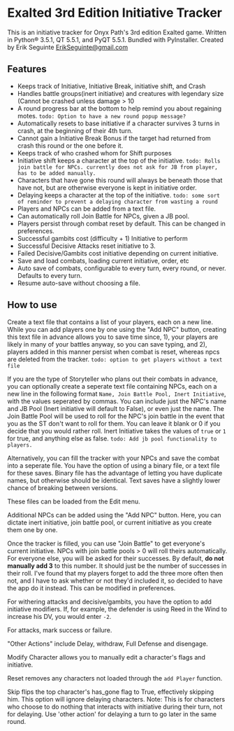 # Exalted 3rd Edition Initiative Tracker

This is an initiative tracker for Onyx Path's 3rd edition Exalted game. Written in Python® 3.5.1, QT 5.5.1, and PyQT 5.5.1. Bundled with PyInstaller. Created by Erik Seguinte <ErikSeguinte@gmail.com>

## Features

*   Keeps track of Initiative, Initiative Break, initiative shift, and Crash
*   Handles battle groups(inert initiative) and creatures with legendary size (Cannot be crashed unless damage > 10
*   A round progress bar at the bottom to help remind you about regaining motes.
    `todo: Option to have a new round popup message?`
*   Automatically resets to base initiative if a character survives 3 turns in crash,
    at the beginning of their 4th turn.
*   Cannot gain a Initiative Break Bonus if the target had returned from crash this
    round or the one before it.
*   Keeps track of who crashed whom for Shift purposes
*   Initiative shift keeps a character at the top of the initiative.
    `todo: Rolls join battle for NPCs. currently does not ask for JB from player, has to be added manually.`
*   Characters that have gone this round will always be beneath those that have not,
    but are otherwise everyone is kept in initiative order.
*   Delaying keeps a character at the top of the initiative.
    `todo: some sort of reminder to prevent a delaying character from wasting a round`
*   Players and NPCs can be added from a text file.
*   Can automatically roll Join Battle for NPCs, given a JB pool.
*   Players persist through combat reset by default. This can be changed in preferences.
*   Successful gambits cost (difficulty + 1) Initiative to perform
*   Successful Decisive Attacks reset initiative to 3.
*   Failed Decisive/Gambits cost initiative depending on current initiative.
*   Save and load combats, loading current initiative, order, etc
*   Auto save of combats, configurable to every turn, every round, or never. Defaults to every turn.
*   Resume auto-save without choosing a file.



## How to use
Create a text file that contains a list of your players, each on a new line. While you
can add players one by one using the "Add NPC" button, creating this text file in
advance allows you to save time since, 1), your players are likely in many of your
battles anyway, so you can save typing, and 2), players added in this manner persist
when combat is reset, whereas npcs are deleted from the tracker.
`todo: option to get players without a text file`

If you are the type of Storyteller who plans out their combats in advance, you can
optionally create a seperate text file containing NPCs, each on a new line in the
following format `Name, Join Battle Pool, Inert Initiative`, with the values
seperated by commas. You can include just the NPC's name and JB Pool (Inert
initiative will default to False), or even just the name. The Join Battle Pool will
be used to roll for the NPC's join battle in the event that you as the ST don't
want to roll for them. You can leave it blank or 0 if you decide that you would
rather roll. Inert Initiative takes the values of `true` or `1` for true, and anything
 else as false. `todo: Add jb pool functionality to players.`

Alternatively, you can fill the tracker with your NPCs and save the combat into a seperate file.
You have the option of using a binary file, or a text file for these saves. Binary file has
the advantage of letting you have duplicate names, but otherwise should be identical.
Text saves have a slightly lower chance of breaking between versions.

These files can be loaded from the Edit menu.

Additional NPCs can be added using the "Add NPC" button. Here, you can dictate inert
 initiative, join battle pool, or current initiative as you create them one by one.

Once the tracker is filled, you can use "Join Battle" to get everyone's current
initiative. NPCs with join battle pools > 0 will roll theirs automatically. For everyone
else, you will be asked for their successes. By default, **do not manually add 3**
to this number. It
should just be the number of successes in their roll. I've found that my players forget
 to add the three more often then not, and I have to ask whether or not they'd
 included it, so decided to have the app do it instead. This can be modified in preferences.

For withering attacks and decisive/gambits, you have the option to add initiative
modifiers. If, for example, the defender is using Reed in the Wind to increase his
DV, you would enter `-2`.

For attacks, mark success or failure.

"Other Actions" include Delay, withdraw, Full Defense and disengage.

Modify Character allows you to manually edit a character's flags and initiative.

Reset removes any characters not loaded through the `add Player` function.

Skip flips the top character's has_gone flag to True, effectively skipping him.
This option will ignore delaying characters. Note: This is for characters who choose
to do nothing that interacts with initiative during their turn, not for delaying. Use
'other action' for delaying a turn to go later in the same round.
